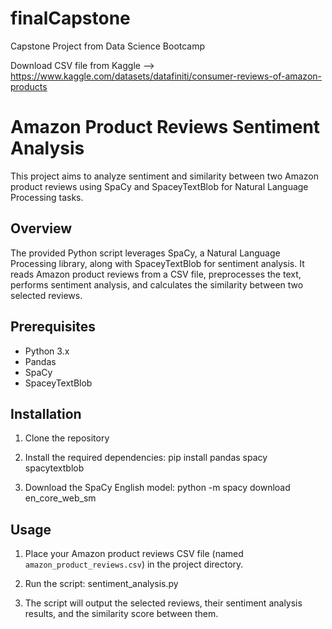 # finalCapstone
Capstone Project from Data Science Bootcamp

Download CSV file from Kaggle -->  https://www.kaggle.com/datasets/datafiniti/consumer-reviews-of-amazon-products

# Amazon Product Reviews Sentiment Analysis

This project aims to analyze sentiment and similarity between two Amazon product reviews using SpaCy and SpaceyTextBlob for Natural Language Processing tasks.

## Overview

The provided Python script leverages SpaCy, a Natural Language Processing library, along with SpaceyTextBlob for sentiment analysis. It reads Amazon product reviews from a CSV file, preprocesses the text, performs sentiment analysis, and calculates the similarity between two selected reviews.

## Prerequisites

- Python 3.x
- Pandas
- SpaCy
- SpaceyTextBlob


## Installation

1. Clone the repository

2. Install the required dependencies:   pip install pandas spacy spacytextblob

3. Download the SpaCy English model:   python -m spacy download en_core_web_sm


## Usage

1. Place your Amazon product reviews CSV file (named `amazon_product_reviews.csv`) in the project directory.

2. Run the script:  sentiment_analysis.py

3. The script will output the selected reviews, their sentiment analysis results, and the similarity score between them.

